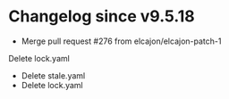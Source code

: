 # Changelog since v9.5.18
- Merge pull request #276 from elcajon/elcajon-patch-1

Delete lock.yaml 
- Delete stale.yaml 
- Delete lock.yaml 
